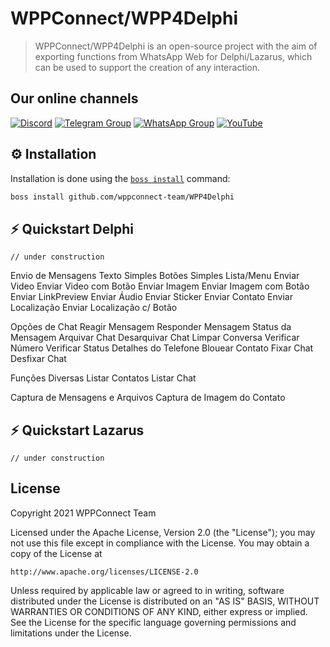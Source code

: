 # WPPConnect/WPP4Delphi

> WPPConnect/WPP4Delphi is an open-source project with the aim of exporting functions from WhatsApp Web for Delphi/Lazarus, which can be used to support the creation of any interaction.

## Our online channels

[![Discord](https://img.shields.io/discord/844351092758413353?color=blueviolet&label=Discord&logo=discord&style=flat)](https://discord.gg/JU5JGGKGNG)
[![Telegram Group](https://img.shields.io/badge/Telegram-Group-32AFED?logo=telegram)](https://t.me/wppconnect)
[![WhatsApp Group](https://img.shields.io/badge/WhatsApp-Group-25D366?logo=whatsapp)](https://chat.whatsapp.com/HzLflMQVjOPK9bpjzlxcMO)
[![YouTube](https://img.shields.io/youtube/channel/subscribers/UCD7J9LG08PmGQrF5IS7Yv9A?label=YouTube)](https://www.youtube.com/c/wppconnect)

## ⚙️ Installation
Installation is done using the [`boss install`](https://github.com/HashLoad/boss) command:
``` sh
boss install github.com/wppconnect-team/WPP4Delphi
```

## ⚡️ Quickstart Delphi
```delphi
// under construction
```
Envio de Mensagens
  Texto Simples
  Botões Simples
  Lista/Menu
  Enviar Video
  Enviar Video com Botão
  Enviar Imagem
  Enviar Imagem com Botão
  Enviar LinkPreview
  Enviar Áudio
  Enviar Sticker
  Enviar Contato
  Enviar Localização
  Enviar Localização c/ Botão

Opções de Chat
  Reagir Mensagem
  Responder Mensagem
  Status da Mensagem
  Arquivar Chat
  Desarquivar Chat
  Limpar Conversa
  Verificar Número
  Verificar Status
  Detalhes do Telefone
  Blouear Contato
  Fixar Chat
  Desfixar Chat

Funções Diversas
  Listar Contatos
  Listar Chat

Captura de Mensagens e Arquivos 
Captura de Imagem do Contato

## ⚡️ Quickstart Lazarus
```delphi
// under construction
```
## License

Copyright 2021 WPPConnect Team

Licensed under the Apache License, Version 2.0 (the "License");
you may not use this file except in compliance with the License.
You may obtain a copy of the License at

    http://www.apache.org/licenses/LICENSE-2.0

Unless required by applicable law or agreed to in writing, software
distributed under the License is distributed on an "AS IS" BASIS,
WITHOUT WARRANTIES OR CONDITIONS OF ANY KIND, either express or implied.
See the License for the specific language governing permissions and
limitations under the License.
